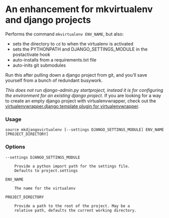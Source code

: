 
An enhancement for mkvirtualenv and django projects
===================================================

Performs the command `mkvirtualenv ENV_NAME`, but also:

*   sets the directory to `cd` to when the virtualenv is activated
*   sets the PYTHONPATH and DJANGO_SETTINGS_MODULE in the postactivate hook
*   auto-installs from a requirements.txt file
*   auto-inits git submodules

Run this after pulling down a django project from git, and you’ll save yourself from a bunch of redundant busywork.

*This does not run django-admin.py startproject, instead it is for configuring the environment for an existing django project.* If you are looking for a way to create an empty django project with virtualenvwrapper, check out the [virtualenvwrapper.django template plugin for virtualenvwrapper](http://www.doughellmann.com/projects/virtualenvwrapper.django/).


### Usage

    source mkdjangovirtualenv [--settings DJANGO_SETTINGS_MODULE] ENV_NAME [PROJECT_DIRECTORY]

### Options

    --settings DJANGO_SETTINGS_MODULE

        Provide a python import path for the settings file.
        Defaults to project.settings

    ENV_NAME

        The name for the virtualenv

    PROJECT_DIRECTORY

        Provide a path to the root of the project. May be a
        relative path, defaults the current working directory.
